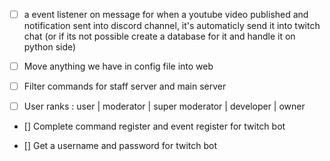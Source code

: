 - [ ] a event listener on message for when a youtube video published and notification sent into discord channel, it's automaticly send it into twitch chat (or if its not possible create a database for it and handle it on python side)

- [ ] Move anything we have in config file into web

- [ ] Filter commands for staff server and main server

- [ ] User ranks : user | moderator | super moderator | developer | owner

- [] Complete command register and event register for twitch bot

- [] Get a username and password for twitch bot